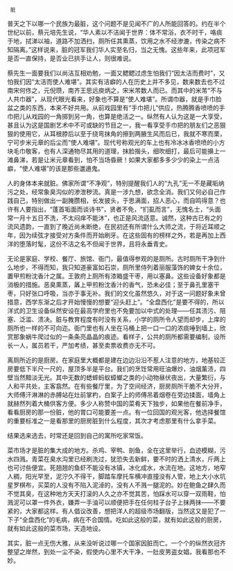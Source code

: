      脏 

   普天之下以哪一个民族为最脏，这个问题不是见闻不广的人所能回答的。约在半个世纪以前，蔡元培先生说，“华人素以不洁闻于世界：体不常浴，衣不时干，咯痰于地，拭涕以袖，道路不加洒扫，厕所任其熏蒸，饮用之水不经渗漉，传染之病不知隔离。”这样说来，脏的冠军我们华人实至名归，当之无愧。这些年来，此项冠军是否一直保持，是否业已拱手让人，则很难说。 

   蔡先生一面要我们以尚洁互相劝勉，一面又鳃鳃过虑生怕我们“因太洁而费时”，又怕我们因“太洁而使人难堪”。其实有洁癖的人在历史上并不多见，数来数去也不过南宋何佟之，元倪瓒，南齐王思远庾炳之，宋米芾数人而已。而其中的米芾“不与人共巾器”，从现代眼光看来，好象也不算是“使人难堪”。所谓巾器，就是手巾脸盆之类的东西，本来不好共用。从前戏园里有“手巾把儿”供应，热腾腾香喷喷的手巾把儿从戏园的一角掷到另一角，也算是绝活之一。纵然有人认为这是一大享受，甚且认为这是国剧艺术中不可或缺的节目之一，我一看享受手巾把的朋友们之恶狠狠的使用它，从耳根脖后以至于绕弯抹角的擦到两腋生风而后已，我就不寒而栗，宁可步米元章的后尘而“使人难堪”。现代号称观光的车上也有冷冰冰香喷喷的小方块毛巾敬客，也有人深通物尽其用的道理，抹脸揩头，细吹细打，最后可能擤上一滩鼻涕，若是让米元章看到，怕不当场昏厥！如果大家都多多少少的染上一点洁癖，“使人难堪”的该是那些邋遢鬼。 

   人的身体本来就脏。佛家所谓“不净观”，特别提醒我们人的“九孔”无一不是藏垢纳污之处，经常象臭沟似的渗泄秽流。真是一涉九想，欲念全消。我们又何必自己作践自己，特别做出一副腌臜相，长发披头，于思满面，招人恶心，而自鸣得意？也许有人要指出，“蓬首垢面而谈诗书”，贤者不免，“扪虱而言”，无愧名士，“头面常一月十五日不洗，不太闷痒不能沐”，也正是风流适意。诚然，这种古已有之的流风遗韵，一直到了晚近尚未断绝，在民初还有所谓什么大师之流，于将近耳顺之年，因为续弦才接受对方条件而开始刷牙。在这些固有的榜样之外，若是再加上西洋的堕落时髦，这份不洁之名不但闻于世界，且将永垂青史。 

   无论是家庭、学校、餐厅、旅馆、衙门，最值得参观的是厕所。古时厕所干净到什么地步，不得而知，我只知道豪富如石崇，厕所里侍列着丽服藻饰的婢女十余位，置甲煎粉沈香汁之属。王敦府上厕所有漆箱盛干枣，用以塞鼻。这些设备好象都是消极的措施。恶臭熏蒸，羼上甲煎粉沈香汁的香气，恐未必佳；至于鼻孔里塞干枣，只好张口呼吸，当亦于事无补。我们的文化虽然悠久，对于这一问题好象未曾措意，西学东渐之后才开始慢慢的想要“迎头赶上”。“全盘西化”是要不得的，所以洋式的卫生设备纵然安设在最高学府里也不免要加以中式的处理——任其渍污、阻塞、泛滥、溃决。脏与教育程度有时没有关系，小学的厕所令人望而却步，上庠的厕所也一样的不可向迩。衙门里也有人坐在马桶上把一口一口的浓痰唾到墙上，欣赏那象蜗牛爬过似的一条条亮晶晶的痕迹。看样子，公共的厕所都需要编制，设所长一人，属员若干，严加考绩，甚至卖票收费亦无不可。 

   离厕所近的是厨房。在家庭里大概都是建在边边沿沿不惹人注意的地方，地基较正房要低下半尺一尺的，屋顶多半是平台。我们的烹饪常用旺油爆炒，油烟薰渍，四壁当然黯淡无光。其中无数的蟋蟀蚂蚁蟑螂之类的小动物昼伏夜出，大量繁衍，与人和平共处，主客翕然。在有些餐厅里，为了空间经济，厨房厕所干脆不大分开，大师傅汗淋淋的赤膊站在灶前掌杓，白案子上的师傅吊着烟卷在旁边揉面，墙角上就赫然列着大桶供客方便。多少人称赞中国的菜肴天下独步，如果他在餐前净手，看看厨房的那一份脏，他的胃口可能要差一点。有一位回国的观光客，他选择餐馆的重要标准之一是看那里的厨房脏到什么程度，其次才考虑那里有什么拿手菜。 

   结果选来选去，时常还是回到自己的寓所吃家常饭。 

   菜市场才是脏的集大成的地方。杀鸡、宰鸭、剖鱼，全在这里举行，血迹模糊，污水四溅。青菜在臭水沟里已经刷洗过，犹恐失去新鲜，要不时的洒上清水，斤两上也可讨些便宜。死翘翘的鱼虾不能没有冰镇，冰化成水，水流在地。这地方，地窄人稠，阳光罕至，泥泞久不得干，脚踏车摩托车横冲直撞没有人管，地上大小水坑星罗棋布，买菜的人没有不陷入泥淖的，没有人不溅一腿泥的。妙在鲍鱼之肆久而不觉其臭，在这种地方天天打滚的人久之亦不觉其苦，怕踩水可以穿一双雨鞋，怕溅泥可以罩一件外衣，嫌弄一手油可以顺便把手在任何柱子台子上抹两抹——不要紧的，大家都这样。有人倡议改善，想把洋人的超级市场翻版，当然这又是犯了一下子“全盘西化”的毛病，病在不合国情。吃如此这般的菜，就有如此这般的厨房，就有如此这般的菜市场，天造地设。 

   其实，脏一点无伤大雅，从来没听说过哪一个国家因脏而亡。一个个的纵然衣冠齐整望之岸然，到处一尘不染，假使内心里不大干净，一肚皮男盗女娼，我看那也不妙。 

